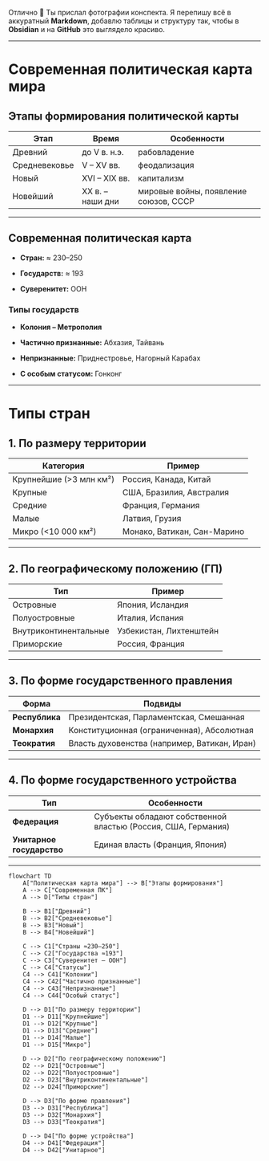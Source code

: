 Отлично 🙌 Ты прислал фотографии конспекта. Я перепишу всё в аккуратный **Markdown**, добавлю таблицы и структуру так, чтобы в **Obsidian** и на **GitHub** это выглядело красиво.

---

# Современная политическая карта мира

## Этапы формирования политической карты

|Этап|Время|Особенности|
|---|---|---|
|Древний|до V в. н.э.|рабовладение|
|Средневековье|V – XV вв.|феодализация|
|Новый|XVI – XIX вв.|капитализм|
|Новейший|XX в. – наши дни|мировые войны, появление союзов, СССР|

---

## Современная политическая карта

- **Стран:** ≈ 230–250
    
- **Государств:** ≈ 193
    
- **Суверенитет:** ООН
    

### Типы государств

- **Колония – Метрополия**
    
- **Частично признанные:** Абхазия, Тайвань
    
- **Непризнанные:** Приднестровье, Нагорный Карабах
    
- **С особым статусом:** Гонконг
    

---

# Типы стран

## 1. По размеру территории

|Категория|Пример|
|---|---|
|Крупнейшие (>3 млн км²)|Россия, Канада, Китай|
|Крупные|США, Бразилия, Австралия|
|Средние|Франция, Германия|
|Малые|Латвия, Грузия|
|Микро (<10 000 км²)|Монако, Ватикан, Сан-Марино|

---

## 2. По географическому положению (ГП)

|Тип|Пример|
|---|---|
|Островные|Япония, Исландия|
|Полуостровные|Италия, Испания|
|Внутриконтинентальные|Узбекистан, Лихтенштейн|
|Приморские|Россия, Франция|

---

## 3. По форме государственного правления

|Форма|Подвиды|
|---|---|
|**Республика**|Президентская, Парламентская, Смешанная|
|**Монархия**|Конституционная (ограниченная), Абсолютная|
|**Теократия**|Власть духовенства (например, Ватикан, Иран)|

---

## 4. По форме государственного устройства

|Тип|Особенности|
|---|---|
|**Федерация**|Субъекты обладают собственной властью (Россия, США, Германия)|
|**Унитарное государство**|Единая власть (Франция, Япония)|

---

```mermaid
flowchart TD
    A["Политическая карта мира"] --> B["Этапы формирования"]
    A --> C["Современная ПК"]
    A --> D["Типы стран"]

    B --> B1["Древний"]
    B --> B2["Средневековье"]
    B --> B3["Новый"]
    B --> B4["Новейший"]

    C --> C1["Страны ≈230–250"]
    C --> C2["Государства ≈193"]
    C --> C3["Суверенитет — ООН"]
    C --> C4["Статусы"]
    C4 --> C41["Колонии"]
    C4 --> C42["Частично признанные"]
    C4 --> C43["Непризнанные"]
    C4 --> C44["Особый статус"]

    D --> D1["По размеру территории"]
    D1 --> D11["Крупнейшие"]
    D1 --> D12["Крупные"]
    D1 --> D13["Средние"]
    D1 --> D14["Малые"]
    D1 --> D15["Микро"]

    D --> D2["По географическому положению"]
    D2 --> D21["Островные"]
    D2 --> D22["Полуостровные"]
    D2 --> D23["Внутриконтинентальные"]
    D2 --> D24["Приморские"]

    D --> D3["По форме правления"]
    D3 --> D31["Республика"]
    D3 --> D32["Монархия"]
    D3 --> D33["Теократия"]

    D --> D4["По форме устройства"]
    D4 --> D41["Федерация"]
    D4 --> D42["Унитарное"]
